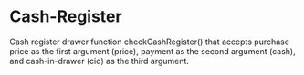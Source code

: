 # Cash-Register
Cash register drawer function checkCashRegister() that accepts purchase price as the first argument (price), payment as the second argument (cash), and cash-in-drawer (cid) as the third argument.  
